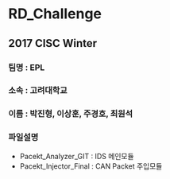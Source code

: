 # RD_Challenge
## 2017 CISC Winter

### 팀명 : EPL</p>
### 소속 : 고려대학교</p>
### 이름 : 박진형, 이상훈, 주경호, 최원석</p>
### 파일설명</p>
* Pacekt_Analyzer_GIT : IDS 메인모듈
* Pacekt_Injector_Final : CAN Packet 주입모듈
